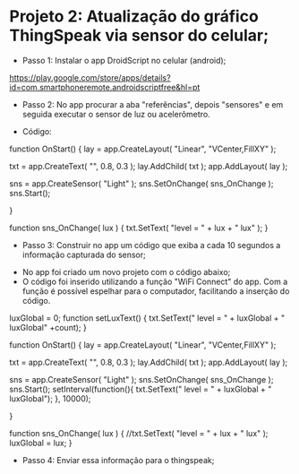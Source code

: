 # Projeto 2: Atualização do gráfico ThingSpeak via sensor do celular;

* Passo 1: Instalar o app DroidScript no celular (android);

https://play.google.com/store/apps/details?id=com.smartphoneremote.androidscriptfree&hl=pt

* Passo 2: No app procurar a aba "referências", depois "sensores" e em seguida executar o sensor de luz ou acelerômetro.
- Código:

function OnStart()
{
  lay = app.CreateLayout( "Linear", "VCenter,FillXY" );

  txt = app.CreateText( "", 0.8, 0.3 );
  lay.AddChild( txt );
  app.AddLayout( lay );

  sns = app.CreateSensor( "Light" );
  sns.SetOnChange( sns_OnChange );
  sns.Start();

}

function sns_OnChange( lux )
{
  txt.SetText( "level = " + lux + " lux" );
}

* Passo 3: Construir no app um código que exiba a cada 10 segundos a informação capturada do sensor;

- No app foi criado um novo projeto com o código abaixo;
- O código foi inserido utilizando a função "WiFi Connect" do app. Com a função é possível espelhar para o computador, facilitando a inserção do código.

luxGlobal = 0;
function setLuxText() {
    txt.SetText(" level = " + luxGlobal + " luxGlobal" +count);
}

function OnStart()
{
  lay = app.CreateLayout( "Linear", "VCenter,FillXY" );

  txt = app.CreateText( "", 0.8, 0.3 );
  lay.AddChild( txt );
  app.AddLayout( lay );

  sns = app.CreateSensor( "Light" );
  sns.SetOnChange( sns_OnChange );
  sns.Start();
  setInterval(function(){
      txt.SetText(" level = " + luxGlobal + " luxGlobal");
      }, 10000);
  
}

function sns_OnChange( lux )
{
  //txt.SetText( "level = " + lux + " lux" );
  luxGlobal = lux;
}

* Passo 4: Enviar essa informação para o thingspeak;


